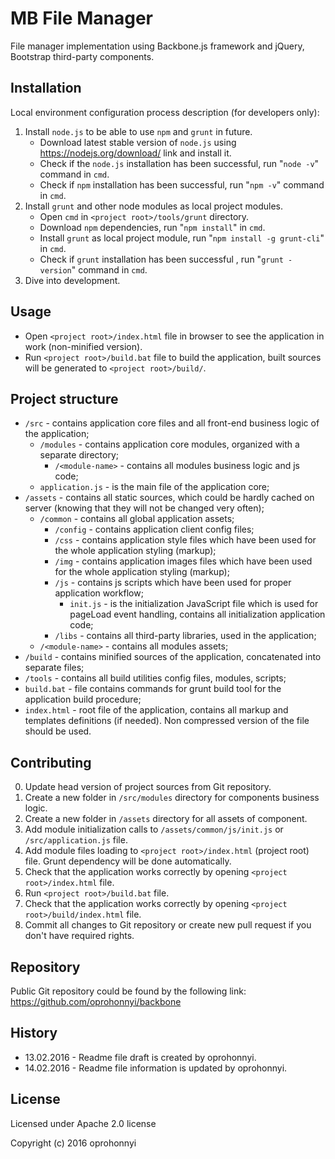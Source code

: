 # MB File Manager

File manager implementation using Backbone.js framework and jQuery, Bootstrap third-party components.

## Installation

Local environment configuration process description (for developers only):

1. Install `node.js` to be able to use `npm` and `grunt` in future.
	* Download latest stable version of `node.js` using https://nodejs.org/download/ link and install it.
	* Check if the `node.js` installation has been successful, run "`node -v`" command in `cmd`.
	* Check if `npm` installation has been successful, run "`npm -v`" command in `cmd`.
2. Install `grunt` and other node modules as local project modules.
	* Open `cmd` in `<project root>/tools/grunt` directory.
	* Download `npm` dependencies, run "`npm install`" in `cmd`.
	* Install `grunt` as local project module, run "`npm install -g grunt-cli`" in `cmd`.
	* Check if `grunt` installation has been successful , run "`grunt -version`" command in `cmd`.
3. Dive into development.

## Usage

* Open `<project root>/index.html` file in browser to see the application in work (non-minified version). 
* Run `<project root>/build.bat` file to build the application, built sources will be generated to `<project root>/build/`. 

## Project structure

* `/src` - contains application core files and all front-end business logic of the application;
    * `/modules` - contains application core modules, organized with a separate directory;
		* `/<module-name>` - contains all modules business logic and js code;
    * `application.js` - is the main file of the application core;
* `/assets` - contains all static sources, which could be hardly cached on server (knowing that they will not be changed
very often);
	* `/common` - contains all global application assets;
		* `/config` - contains application client config files;
		* `/css` - contains application style files which have been used for the whole application styling (markup);
		* `/img` - contains application images files which have been used for the whole application styling (markup);
		* `/js` - contains js scripts which have been used for proper application workflow;
			* `init.js` - is the initialization JavaScript file which is used for pageLoad event handling, contains all
			initialization application code;
		* `/libs` - contains all third-party libraries, used in the application;
	* `/<module-name>` - contains all modules assets;
* `/build` - contains minified sources of the application, concatenated into separate files;
* `/tools` - contains all build utilities config files, modules, scripts;
* `build.bat` - file contains commands for grunt build tool for the application build procedure;
* `index.html` - root file of the application, contains all markup and templates definitions (if needed). Non compressed
version of the file should be used.

## Contributing

0. Update head version of project sources from Git repository.
1. Create a new folder in `/src/modules` directory for components business logic.
2. Create a new folder in `/assets` directory for all assets of component.
3. Add module initialization calls to `/assets/common/js/init.js` or `/src/application.js` file.
4. Add module files loading to `<project root>/index.html` (project root) file. Grunt dependency will be done automatically.
5. Check that the application works correctly by opening `<project root>/index.html` file.
6. Run `<project root>/build.bat` file.
7. Check that the application works correctly by opening `<project root>/build/index.html` file.
8. Commit all changes to Git repository or create new pull request if you don't have required rights. 

## Repository
Public Git repository could be found by the following link: https://github.com/oprohonnyi/backbone

## History

* 13.02.2016 - Readme file draft is created by oprohonnyi.
* 14.02.2016 - Readme file information is updated by oprohonnyi.

## License

Licensed under Apache 2.0 license

Copyright (c) 2016 oprohonnyi